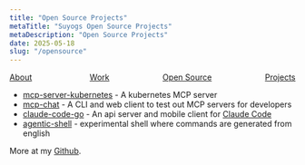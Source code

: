 ```yaml
---
title: "Open Source Projects"
metaTitle: "Suyogs Open Source Projects"
metaDescription: "Open Source Projects"
date: 2025-05-18
slug: "/opensource"
---
```


<div style="display: flex; justify-content: space-between;">
    <a href="/about/" style="margin-right: 8px">About</a>
    <a href="/work/">Work</a>
    <a href="/opensource/">Open Source</a>
    <a href="/projects/">Projects</a>
</div>

* [mcp-server-kubernetes](https://github.com/flux159/mcp-server-kubernetes) - A kubernetes MCP server
* [mcp-chat](https://github.com/flux159/mcp-chat) - A CLI and web client to test out MCP servers for developers
* [claude-code-go](https://github.com/flux159/claude-code-go) - An api server and mobile client for [Claude Code](https://github.com/anthropics/claude-code)
* [agentic-shell](https://github.com/Flux159/agentic-shell) - experimental shell where commands are generated from english

More at my [Github](https://github.com/Flux159).
